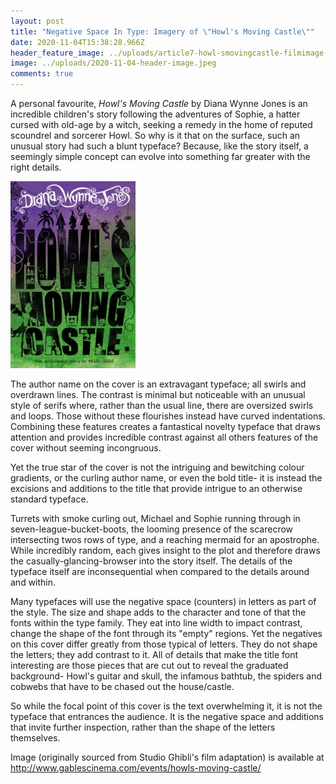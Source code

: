 ```yaml
---
layout: post
title: "Negative Space In Type: Imagery of \"Howl's Moving Castle\""
date: 2020-11-04T15:38:28.966Z
header_feature_image: ../uploads/article7-howl-smovingcastle-filmimage-.jpg
image: ../uploads/2020-11-04-header-image.jpeg
comments: true
---
```

A personal favourite, *Howl's Moving Castle* by Diana Wynne Jones is an incredible children's story following the adventures of Sophie, a hatter cursed with old-age by a witch, seeking a remedy in the home of reputed scoundrel and sorcerer Howl. So why is it that on the surface, such an unusual story had such a blunt typeface? Because, like the story itself, a seemingly simple concept can evolve into something far greater with the right details.

![](../uploads/2020-11-04-gradient-book-cover.jpg)

The author name on the cover is an extravagant typeface; all swirls and overdrawn lines. The contrast is minimal but noticeable with an unusual style of serifs where, rather than the usual line, there are oversized swirls and loops. Those without these flourishes instead have curved indentations. Combining these features creates a fantastical novelty typeface that draws attention and provides incredible contrast against all others features of the cover without seeming incongruous.

Yet the true star of the cover is not the intriguing and bewitching colour gradients, or the curling author name, or even the bold title- it is instead the excisions and additions to the title that provide intrigue to an otherwise standard typeface.

Turrets with smoke curling out, Michael and Sophie running through in seven-league-bucket-boots, the looming presence of the scarecrow intersecting twos rows of type, and a reaching mermaid for an apostrophe. While incredibly random, each gives insight to the plot and therefore draws the casually-glancing-browser into the story itself. The details of the typeface itself are inconsequential when compared to the details around and within.

Many typefaces will use the negative space (counters) in letters as part of the style. The size and shape adds to the character and tone of that the fonts within the type family. They eat into line width to impact contrast, change the shape of the font through its "empty" regions. Yet the negatives on this cover differ greatly from those typical of letters. They do not shape the letters; they add contrast to it. All of details that make the title font interesting are those pieces that are cut out to reveal the graduated background- Howl's guitar and skull, the infamous bathtub, the spiders and cobwebs that have to be chased out the house/castle.

So while the focal point of this cover is the text overwhelming it, it is not the typeface that entrances the audience. It is the negative space and additions that invite further inspection, rather than the shape of the letters themselves.

Image (originally sourced from Studio Ghibli's film adaptation) is available at http://www.gablescinema.com/events/howls-moving-castle/